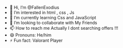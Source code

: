 - 👋 Hi, I’m @FallenExodius
- 👀 I’m interested in html , css , Js 
- 🌱 I’m currently learning  Css and JavaScript
- 💞️ I’m looking to collaborate with My Friends
- 📫 How to reach me Actually I dont searching offers !!!
- 😄 Pronouns: He/him
- ⚡ Fun fact: Valorant Player

<!---
FallenExodius/FallenExodius is a ✨ special ✨ repository because its `README.md` (this file) appears on your GitHub profile.
You can click the Preview link to take a look at your changes.
--->
